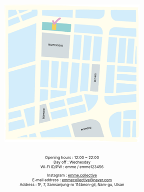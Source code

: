 <style>
    body {
        font-size: 12px;
    }
</style>
<br/>

![locatoin](./location.png)

<br/>

<center>

Opening hours : 12:00 ~ 22:00<br/>
Day off : Wednesday<br/>
Wi-Fi ID/PW : emme / emme123456<br/>

Instagram : [emme.collective](https://www.instagram.com/emme.collective/)<br/>
E-mail address : emmecollective@naver.com<br/>
Address : 1F, 7, Samsanjung-ro 114beon-gil, Nam-gu, Ulsan<br/>
<!--Address : 1546-18, Samsan-dong, Nam-gu, Ulsan, Republic of Korea<br/> -->

</center>

<!--<img class="logo" src="./instagram_logo.png" style="width:17px; height:17px;margin:0px 0px -3px 2px"/>--> 
